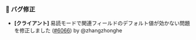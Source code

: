 ### 🐛 バグ修正

* **[クライアント]** 易読モードで関連フィールドのデフォルト値が効かない問題を修正しました ([#6066](https://github.com/nocobase/nocobase/pull/6066)) by @zhangzhonghe
